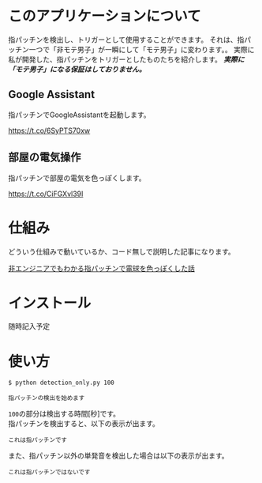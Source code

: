 # このアプリケーションについて

指パッチンを検出し、トリガーとして使用することができます。
それは、指パッチン一つで「非モテ男子」が一瞬にして「モテ男子」に変わります。。
実際に私が開発した、指パッチンをトリガーとしたものたちを紹介します。
***実際に「モテ男子」になる保証はしておりません。***

## Google Assistant

指パッチンでGoogleAssistantを起動します。

https://t.co/6SyPTS70xw


## 部屋の電気操作

指パッチンで部屋の電気を色っぽくします。

https://t.co/CiFGXvl39I

<script async src="https://platform.twitter.com/widgets.js" charset="utf-8"></script>

# 仕組み

どういう仕組みで動いているか、コード無しで説明した記事になります。

[非エンジニアでもわかる指パッチンで電球を色っぽくした話](https://qiita.com/imajoriri/items/0d1120917714bc4f3727)

# インストール

随時記入予定

# 使い方

```
$ python detection_only.py 100

指パッチンの検出を始めます
```

`100`の部分は検出する時間[秒]です。  
指パッチンを検出すると、以下の表示が出ます。

```
これは指パッチンです
```

また、指パッチン以外の単発音を検出した場合は以下の表示が出ます。

```
これは指パッチンではないです
```


